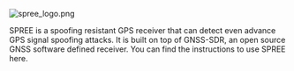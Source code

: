 ![spree_logo.png](https://bitbucket.org/repo/LdAkdX/images/2153474576-spree_logo.png)

SPREE is a spoofing resistant GPS receiver that can detect even advance GPS signal spoofing attacks. It is built on top of GNSS-SDR, an open source GNSS software defined receiver. You can find the instructions to use SPREE here.